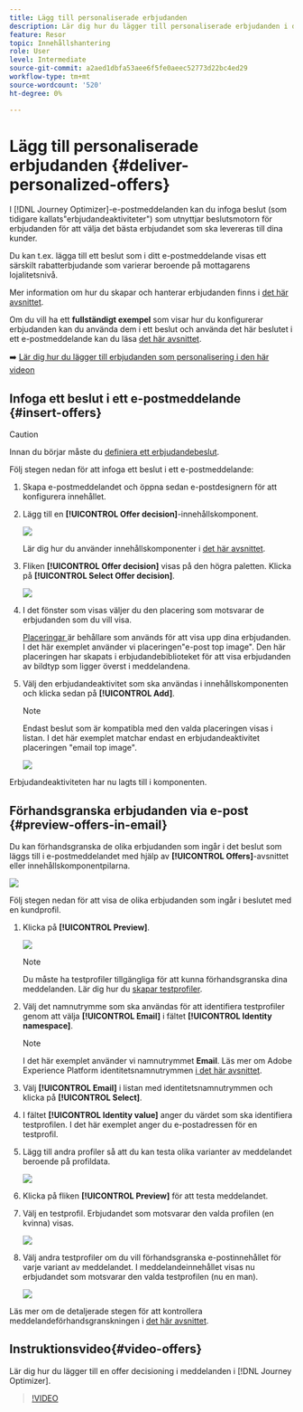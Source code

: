 ```yaml
---
title: Lägg till personaliserade erbjudanden
description: Lär dig hur du lägger till personaliserade erbjudanden i dina meddelanden
feature: Resor
topic: Innehållshantering
role: User
level: Intermediate
source-git-commit: a2aed1dbfa53aee6f5fe0aeec52773d22bc4ed29
workflow-type: tm+mt
source-wordcount: '520'
ht-degree: 0%

---
```


# Lägg till personaliserade erbjudanden {#deliver-personalized-offers}

I [!DNL Journey Optimizer]-e-postmeddelanden kan du infoga beslut (som tidigare kallats&quot;erbjudandeaktiviteter&quot;) som utnyttjar beslutsmotorn för erbjudanden för att välja det bästa erbjudandet som ska levereras till dina kunder.

Du kan t.ex. lägga till ett beslut som i ditt e-postmeddelande visas ett särskilt rabatterbjudande som varierar beroende på mottagarens lojalitetsnivå.

Mer information om hur du skapar och hanterar erbjudanden finns i [det här avsnittet](offers/get-started/starting-offer-decisioning.md).

Om du vill ha ett **fullständigt exempel** som visar hur du konfigurerar erbjudanden kan du använda dem i ett beslut och använda det här beslutet i ett e-postmeddelande kan du läsa [det här avsnittet](offers/offers-e2e.md#insert-decision-in-email).

➡️ [Lär dig hur du lägger till erbjudanden som personalisering i den här videon](#video-offers)

## Infoga ett beslut i ett e-postmeddelande {#insert-offers}

>[!CAUTION]
>
>Innan du börjar måste du [definiera ett erbjudandebeslut](offers/offer-activities/create-offer-activities.md).

Följ stegen nedan för att infoga ett beslut i ett e-postmeddelande:

1. Skapa e-postmeddelandet och öppna sedan e-postdesignern för att konfigurera innehållet.

1. Lägg till en **[!UICONTROL Offer decision]**-innehållskomponent.

   ![](assets/deliver-offer-component.png)

   Lär dig hur du använder innehållskomponenter i [det här avsnittet](content-components.md).

1. Fliken **[!UICONTROL Offer decision]** visas på den högra paletten. Klicka på **[!UICONTROL Select Offer decision]**.

   ![](assets/deliver-offer-tab.png)

1. I det fönster som visas väljer du den placering som motsvarar de erbjudanden som du vill visa.

   [Placeringar ](offers/offer-library/creating-placements.md) är behållare som används för att visa upp dina erbjudanden. I det här exemplet använder vi placeringen&quot;e-post top image&quot;. Den här placeringen har skapats i erbjudandebiblioteket för att visa erbjudanden av bildtyp som ligger överst i meddelandena.

1. Välj den erbjudandeaktivitet som ska användas i innehållskomponenten och klicka sedan på **[!UICONTROL Add]**.

   >[!NOTE]
   >
   >Endast beslut som är kompatibla med den valda placeringen visas i listan. I det här exemplet matchar endast en erbjudandeaktivitet placeringen &quot;email top image&quot;.

   ![](assets/deliver-offer-placement.png)

Erbjudandeaktiviteten har nu lagts till i komponenten.


## Förhandsgranska erbjudanden via e-post {#preview-offers-in-email}

Du kan förhandsgranska de olika erbjudanden som ingår i det beslut som läggs till i e-postmeddelandet med hjälp av **[!UICONTROL Offers]**-avsnittet eller innehållskomponentpilarna.

![](assets/deliver-offer-preview.png)

Följ stegen nedan för att visa de olika erbjudanden som ingår i beslutet med en kundprofil.

1. Klicka på **[!UICONTROL Preview]**.

   ![](assets/deliver-offer-preview-button.png)

   >[!NOTE]
   >
   >Du måste ha testprofiler tillgängliga för att kunna förhandsgranska dina meddelanden. Lär dig hur du [skapar testprofiler](building-journeys/creating-test-profiles.md).

1. Välj det namnutrymme som ska användas för att identifiera testprofiler genom att välja **[!UICONTROL Email]** i fältet **[!UICONTROL Identity namespace]**.

   >[!NOTE]
   >
   >I det här exemplet använder vi namnutrymmet **Email**. Läs mer om Adobe Experience Platform identitetsnamnutrymmen [i det här avsnittet](get-started-identity.md).

1. Välj **[!UICONTROL Email]** i listan med identitetsnamnutrymmen och klicka på **[!UICONTROL Select]**.

1. I fältet **[!UICONTROL Identity value]** anger du värdet som ska identifiera testprofilen. I det här exemplet anger du e-postadressen för en testprofil.

   <!--For example enter smith@adobe.com and click the **[!UICONTROL Add profile]** button.-->

1. Lägg till andra profiler så att du kan testa olika varianter av meddelandet beroende på profildata.

   ![](assets/deliver-offer-test-profiles.png)

1. Klicka på fliken **[!UICONTROL Preview]** för att testa meddelandet.

1. Välj en testprofil. Erbjudandet som motsvarar den valda profilen (en kvinna) visas.

   ![](assets/deliver-offer-test-profile-female-preview.png)

1. Välj andra testprofiler om du vill förhandsgranska e-postinnehållet för varje variant av meddelandet. I meddelandeinnehållet visas nu erbjudandet som motsvarar den valda testprofilen (nu en man).

   ![](assets/deliver-offer-test-profile-male-preview.png)

Läs mer om de detaljerade stegen för att kontrollera meddelandeförhandsgranskningen i [det här avsnittet](#preview-your-messages).

## Instruktionsvideo{#video-offers}

Lär dig hur du lägger till en offer decisioning i meddelanden i [!DNL Journey Optimizer].

>[!VIDEO](https://video.tv.adobe.com/v/334088?quality=12)
